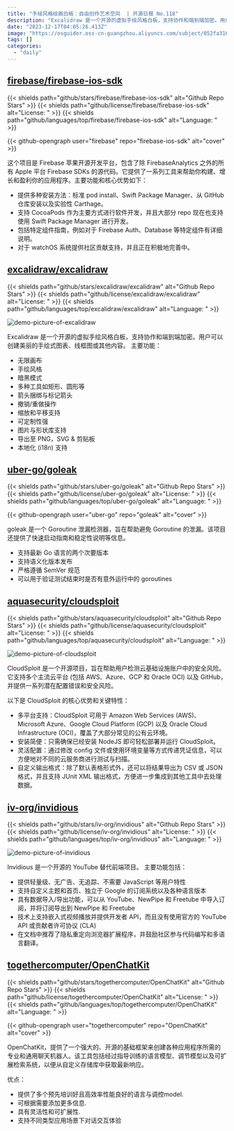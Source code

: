 ```yaml
---
title: "手绘风格绘画白板：自由创作艺术空间  | 开源日报 No.118"
description: "Excalidraw 是一个开源的虚拟手绘风格白板，支持协作和端到端加密。用户可以创建美丽的手绘式图表、线框图或其他内容。"
date: "2023-12-17T04:05:26.413Z"
image: "https://osguider.oss-cn-guangzhou.aliyuncs.com/subject/052fa316ae2faad0bb17a03ea5a52b75.png"
tags: []
categories:
  - "daily"
---
```


## [firebase/firebase-ios-sdk](https://github.com/firebase/firebase-ios-sdk)

{{< shields path="github/stars/firebase/firebase-ios-sdk" alt="Github Repo Stars" >}} {{< shields path="github/license/firebase/firebase-ios-sdk" alt="License: " >}} {{< shields path="github/languages/top/firebase/firebase-ios-sdk" alt="Language: " >}}

{{< github-opengraph user="firebase" repo="firebase-ios-sdk" alt="cover" >}}

这个项目是 Firebase 苹果开源开发平台，包含了除 FirebaseAnalytics 之外的所有 Apple 平台 Firebase SDKs 的源代码。它提供了一系列工具来帮助你构建、增长和盈利你的应用程序。主要功能和核心优势如下：

- 提供多种安装方法：标准 pod install、Swift Package Manager、从 GitHub 仓库安装以及实验性 Carthage。
- 支持 CocoaPods 作为主要方式进行软件开发，并且大部分 repo 现在也支持使用 Swift Package Manager 进行开发。
- 包括特定组件指南，例如对于 Firebase Auth、Database 等特定组件有详细说明。
- 对于 watchOS 系统提供社区贡献支持，并且正在积极地完善中。
  
## [excalidraw/excalidraw](https://github.com/excalidraw/excalidraw)

{{< shields path="github/stars/excalidraw/excalidraw" alt="Github Repo Stars" >}} {{< shields path="github/license/excalidraw/excalidraw" alt="License: " >}} {{< shields path="github/languages/top/excalidraw/excalidraw" alt="Language: " >}}

![demo-picture-of-excalidraw](https://picgo-daily.oss-cn-guangzhou.aliyuncs.com/picgo-daily/2023/00734c80553de22444e663c592e79b55.png)

Excalidraw 是一个开源的虚拟手绘风格白板，支持协作和端到端加密。用户可以创建美丽的手绘式图表、线框图或其他内容。
主要功能：

- 无限画布
- 手绘风格
- 暗黑模式
- 多种工具如矩形、圆形等
- 箭头捆绑与标记箭头
- 撤销/重做操作
- 缩放和平移支持
- 可定制性强
- 图片与形状库支持
- 导出至 PNG，SVG & 剪贴板
- 本地化 (i18n) 支持
  
## [uber-go/goleak](https://github.com/uber-go/goleak)

{{< shields path="github/stars/uber-go/goleak" alt="Github Repo Stars" >}} {{< shields path="github/license/uber-go/goleak" alt="License: " >}} {{< shields path="github/languages/top/uber-go/goleak" alt="Language: " >}}

{{< github-opengraph user="uber-go" repo="goleak" alt="cover" >}}

goleak 是一个 Goroutine 泄漏检测器，旨在帮助避免 Goroutine 的泄漏。该项目还提供了快速启动指南和稳定性说明等信息。

- 支持最新 Go 语言的两个次要版本
- 支持语义化版本发布
- 严格遵循 SemVer 规范
- 可以用于验证测试结束时是否有意外运行中的 goroutines
  
## [aquasecurity/cloudsploit](https://github.com/aquasecurity/cloudsploit)

{{< shields path="github/stars/aquasecurity/cloudsploit" alt="Github Repo Stars" >}} {{< shields path="github/license/aquasecurity/cloudsploit" alt="License: " >}} {{< shields path="github/languages/top/aquasecurity/cloudsploit" alt="Language: " >}}

![demo-picture-of-cloudsploit](https://picgo-daily.oss-cn-guangzhou.aliyuncs.com/picgo-daily/2023/929ff710926f30f7bd6579cdab36dc60.png)

CloudSploit 是一个开源项目，旨在帮助用户检测云基础设施账户中的安全风险。它支持多个主流云平台 (包括 AWS、Azure、GCP 和 Oracle OCI) 以及 GitHub，并提供一系列潜在配置错误和安全风险。

以下是 CloudSploit 的核心优势和关键特性：

- 多平台支持：CloudSploit 可用于 Amazon Web Services (AWS)、Microsoft Azure、Google Cloud Platform (GCP) 以及 Oracle Cloud Infrastructure (OCI)，覆盖了大部分常见的公有云环境。
- 安装简便：只需确保已经安装 NodeJS 即可轻松部署并运行 CloudSploit。
- 灵活配置：通过修改 config 文件或使用环境变量等方式传递凭证信息，可以方便地对不同的云服务商进行测试与扫描。
- 自定义输出格式：除了默认表格形式外，还可以将结果导出为 CSV 或 JSON 格式，并且支持 JUnit XML 输出格式，方便进一步集成到其他工具中去处理数据。
  
## [iv-org/invidious](https://github.com/iv-org/invidious)

{{< shields path="github/stars/iv-org/invidious" alt="Github Repo Stars" >}} {{< shields path="github/license/iv-org/invidious" alt="License: " >}} {{< shields path="github/languages/top/iv-org/invidious" alt="Language: " >}}

![demo-picture-of-invidious](https://picgo-daily.oss-cn-guangzhou.aliyuncs.com/picgo-daily/2023/06163d7288a265ced35b356702063322.png)

Invidious 是一个开源的 YouTube 替代前端项目。
主要功能包括：

- 提供轻量级、无广告、无追踪、不需要 JavaScript 等用户特性
- 支持自定义主题和首页、独立于 Google 的订阅系统以及各种语言版本
- 具有数据导入/导出功能，可以从 YouTube、NewPipe 和 Freetube 中导入订阅，并将订阅导出到 NewPipe 和 Freetube
- 技术上支持嵌入式视频播放并提供开发者 API，而且没有使用官方的 YouTube API 或贡献者许可协议 (CLA)
- 在文档中推荐了隐私重定向浏览器扩展程序，并鼓励社区参与代码编写和多语言翻译。
  
## [togethercomputer/OpenChatKit](https://github.com/togethercomputer/OpenChatKit)

{{< shields path="github/stars/togethercomputer/OpenChatKit" alt="Github Repo Stars" >}} {{< shields path="github/license/togethercomputer/OpenChatKit" alt="License: " >}} {{< shields path="github/languages/top/togethercomputer/OpenChatKit" alt="Language: " >}}

{{< github-opengraph user="togethercomputer" repo="OpenChatKit" alt="cover" >}}

OpenChatKit，提供了一个强大的、开源的基础框架来创建各种应用程序所需的专业和通用聊天机器人。该工具包括经过指导训练的语言模型、调节模型以及可扩展检索系统，以便从自定义存储库中获取最新响应。

优点：

- 提供了多个预先培训好且高效率性能良好的语言与调控model.
- 可根据需要添加更多信息.
- 具有灵活性和可扩展性.
- 支持不同类型应用场景下对话交互体验
  

